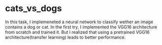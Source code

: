 # cats_vs_dogs
In this task, I implemeneted a neural network to classify wether an image contains a dog or cat. 
In the first try, I implemented the VGG16 architecture from scratch and trained it. But i realized that using a pretrained VGG16 architecture(transfer learning) leads to better performance. 

